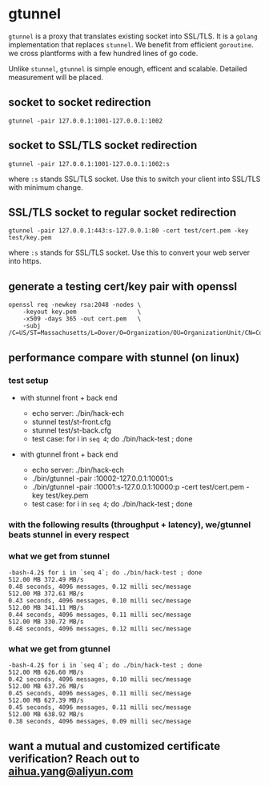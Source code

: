 # gtunnel
`gtunnel` is a proxy that translates existing socket into SSL/TLS. It is a `golang` implementation that replaces `stunnel`. We benefit from efficient `goroutine`. we cross plantforms with a few hundred lines of go code.

Unlike `stunnel`, `gtunnel` is simple enough, efficent and scalable. Detailed measurement will be placed.

## socket to socket redirection
```
gtunnel -pair 127.0.0.1:1001-127.0.0.1:1002
```

## socket to SSL/TLS socket redirection
```
gtunnel -pair 127.0.0.1:1001-127.0.0.1:1002:s
```
where `:s` stands SSL/TLS socket. Use this to switch your client into SSL/TLS with minimum change.

## SSL/TLS socket to regular socket redirection
```
gtunnel -pair 127.0.0.1:443:s-127.0.0.1:80 -cert test/cert.pem -key test/key.pem
```
where `:s` stands for SSL/TLS socket. Use this to convert your web server into https.

## generate a testing cert/key pair with openssl
```
openssl req -newkey rsa:2048 -nodes \
    -keyout key.pem                 \
    -x509 -days 365 -out cert.pem   \
    -subj /C=US/ST=Massachusetts/L=Dover/O=Organization/OU=OrganizationUnit/CN=CommonName
```

## performance compare with stunnel (on linux)

### test setup
  - with stunnel front + back end
    - echo server: ./bin/hack-ech
    - stunnel test/st-front.cfg
    - stunnel test/st-back.cfg
    - test case: for i in `seq 4`; do ./bin/hack-test ; done

  - with gtunnel front + back end
    - echo server: ./bin/hack-ech
    - ./bin/gtunnel -pair :10002-127.0.0.1:10001:s
    - ./bin/gtunnel -pair :10001:s-127.0.0.1:10000:p -cert test/cert.pem -key test/key.pem
    - test case: for i in `seq 4`; do ./bin/hack-test ; done

### with the following results (throughput + latency), we/gtunnel beats stunnel in every respect

### what we get from stunnel
```
-bash-4.2$ for i in `seq 4`; do ./bin/hack-test ; done
512.00 MB 372.49 MB/s
0.48 seconds, 4096 messages, 0.12 milli sec/message
512.00 MB 372.61 MB/s
0.43 seconds, 4096 messages, 0.10 milli sec/message
512.00 MB 341.11 MB/s
0.44 seconds, 4096 messages, 0.11 milli sec/message
512.00 MB 330.72 MB/s
0.48 seconds, 4096 messages, 0.12 milli sec/message
```

### what we get from gtunnel
```
-bash-4.2$ for i in `seq 4`; do ./bin/hack-test ; done
512.00 MB 626.60 MB/s
0.42 seconds, 4096 messages, 0.10 milli sec/message
512.00 MB 637.26 MB/s
0.45 seconds, 4096 messages, 0.11 milli sec/message
512.00 MB 627.39 MB/s
0.45 seconds, 4096 messages, 0.11 milli sec/message
512.00 MB 638.92 MB/s
0.38 seconds, 4096 messages, 0.09 milli sec/message
```

## want a mutual and customized certificate verification? Reach out to aihua.yang@aliyun.com
